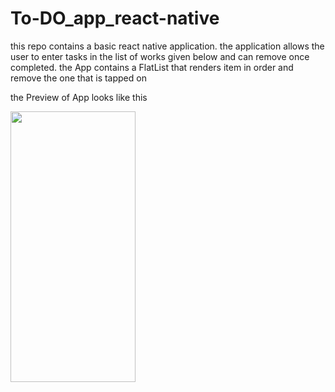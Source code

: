 # To-DO_app_react-native
this repo contains a basic react native application. the application allows the user to enter tasks in the list of works given below and can remove once completed.
the App contains a FlatList that renders item in order and remove the one that is tapped on 

the Preview of App looks like this

<img src="Preview/app_preview.gif" width="200" height="433">


